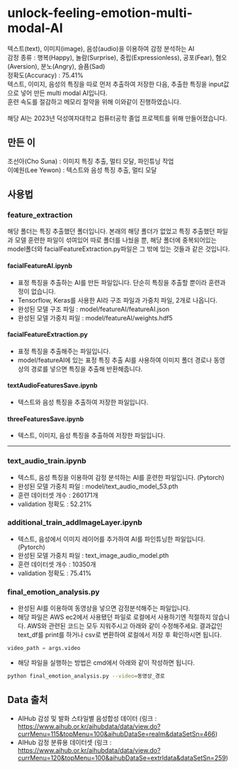 # unlock-feeling-emotion-multi-modal-AI
텍스트(text), 이미지(image), 음성(audio)을 이용하여 감정 분석하는 AI\
감정 종류 : 행복(Happy), 놀람(Surprise), 중립(Expressionless), 공포(Fear), 혐오(Aversion), 분노(Angry), 슬픔(Sad)\
정확도(Accuracy) : 75.41%\
텍스트, 이미지, 음성의 특징을 따로 먼저 추출하여 저장한 다음, 추출한 특징을 input값으로 넣어 만든 multi modal AI입니다.\
훈련 속도를 절감하고 메모리 절약을 위해 이와같이 진행하였습니다.\
\
해당 AI는 2023년 덕성여자대학교 컴퓨터공학 졸업 프로젝트를 위해 만들어졌습니다.
## 만든 이
조선아(Cho Suna) : 이미지 특징 추출, 멀티 모달, 파인튜닝 작업\
이예원(Lee Yewon) : 텍스트와 음성 특징 추출, 멀티 모달
## 사용법
### feature_extraction
해당 폴더는 특징 추출했던 폴더입니다. 본래의 해당 폴더가 없었고 특징 추출했던 파일과 모델 훈련한 파일이 섞여있어 따로 폴더를 나눴을 뿐, 해당 폴더에 중복되어있는 model폴더와 facialFeatureExtraction.py파일은 그 밖에 있는 것들과 같은 것입니다.
#### facialFeatureAI.ipynb
- 표정 특징을 추출하는 AI를 만든 파일입니다. 단순히 특징을 추출할 뿐이라 훈련과정이 없습니다.
- Tensorflow, Keras를 사용한 AI라 구조 파일과 가중치 파일, 2개로 나옵니다.
- 완성된 모델 구조 파일 : model/featureAI/featureAI.json
- 완성된 모델 가중치 파일 : model/featureAI/weights.hdf5
#### facialFeatureExtraction.py
- 표정 특징을 추출해주는 파일입니다.
- model/featureAI에 있는 표정 특징 추출 AI를 사용하여 이미지 폴더 경로나 동영상의 경로를 넣으면 특징을 추출해 반환해줍니다.
#### textAudioFeaturesSave.ipynb
- 텍스트와 음성 특징을 추출하여 저장한 파일입니다.
#### threeFeaturesSave.ipynb
- 텍스트, 이미지, 음성 특징을 추출하여 저장한 파일입니다.
---
### text_audio_train.ipynb
- 텍스트, 음성 특징을 이용하여 감정 분석하는 AI를 훈련한 파일입니다. (Pytorch)
- 완성된 모델 가중치 파일 : model/text_audio_model_53.pth
- 훈련 데이터셋 개수 : 260171개
- validation 정확도 : 52.21%
### additional_train_addImageLayer.ipynb
- 텍스트, 음성에서 이미지 레이어를 추가하여 AI를 파인튜닝한 파일입니다. (Pytorch)
- 완성된 모델 가중치 파일 : text_image_audio_model.pth
- 훈련 데이터셋 개수 : 10350개
- validation 정확도 : 75.41%

### final_emotion_analysis.py
- 완성된 AI를 이용하여 동영상을 넣으면 감정분석해주는 파일입니다.
- 해당 파일은 AWS ec2에서 사용됐던 파일로 로컬에서 사용하기엔 적절하지 않습니다. AWS와 관련된 코드는 모두 지워주시고 아래와 같이 수정해주세요. 결과값인 text_df를 print를 하거나 csv로 변환하여 로컬에서 저장 후 확인하시면 됩니다.
```python
video_path = args.video
```
- 해당 파일을 실행하는 방법은 cmd에서 아래와 같이 작성하면 됩니다.
```bash
python final_emotion_analysis.py --video=동영상_경로
```

## Data 출처
- AIHub 감성 및 발화 스타일별 음성합성 데이터 (링크 : https://www.aihub.or.kr/aihubdata/data/view.do?currMenu=115&topMenu=100&aihubDataSe=realm&dataSetSn=466)
- AIHub 감정 분류용 데이터셋 (링크 : https://www.aihub.or.kr/aihubdata/data/view.do?currMenu=120&topMenu=100&aihubDataSe=extrldata&dataSetSn=259)
